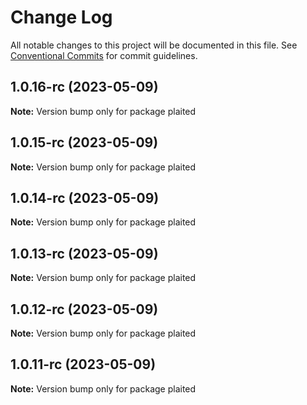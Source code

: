 # Change Log

All notable changes to this project will be documented in this file.
See [Conventional Commits](https://conventionalcommits.org) for commit guidelines.

## 1.0.16-rc (2023-05-09)

**Note:** Version bump only for package plaited

## 1.0.15-rc (2023-05-09)

**Note:** Version bump only for package plaited

## 1.0.14-rc (2023-05-09)

**Note:** Version bump only for package plaited

## 1.0.13-rc (2023-05-09)

**Note:** Version bump only for package plaited

## 1.0.12-rc (2023-05-09)

**Note:** Version bump only for package plaited

## 1.0.11-rc (2023-05-09)

**Note:** Version bump only for package plaited
